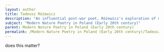 ```yaml
---
layout: author
title: Tadeusz Różewicz
description: "An influential post-war poet, Różewicz's exploration of modern themes often intersects with nature, where he reflects on existential questions and the human condition through natural imagery."
subject: "Modern Nature Poetry in Poland (Early 20th century)"
parent: Modern Nature Poetry in Poland (Early 20th century)
permalink: /Modern Nature Poetry in Poland (Early 20th century)/Tadeusz Różewicz/
---
```


does this matter?
